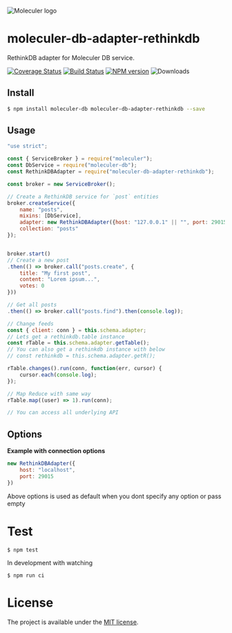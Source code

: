 ![Moleculer logo](http://moleculer.services/images/banner.png)

# moleculer-db-adapter-rethinkdb  
RethinkDB adapter for Moleculer DB service.  

[![Coverage Status](https://coveralls.io/repos/github/cantecim/moleculer-db-adapter-rethinkdb/badge.svg?branch=master)](https://coveralls.io/github/cantecim/moleculer-db-adapter-rethinkdb?branch=master)
[![Build Status](https://travis-ci.org/cantecim/moleculer-db-adapter-rethinkdb.svg?branch=master)](https://travis-ci.org/cantecim/moleculer-db-adapter-rethinkdb)
[![NPM version](https://img.shields.io/npm/v/moleculer-db-adapter-rethinkdb.svg)](https://www.npmjs.com/package/moleculer-db-adapter-rethinkdb)
![Downloads](https://img.shields.io/npm/dt/moleculer-db-adapter-rethinkdb.svg?colorB=green)

## Install

```bash
$ npm install moleculer-db moleculer-db-adapter-rethinkdb --save
```

## Usage

```js
"use strict";

const { ServiceBroker } = require("moleculer");
const DbService = require("moleculer-db");
const RethinkDBAdapter = require("moleculer-db-adapter-rethinkdb");

const broker = new ServiceBroker();

// Create a RethinkDB service for `post` entities
broker.createService({
    name: "posts",
    mixins: [DbService],
    adapter: new RethinkDBAdapter({host: "127.0.0.1" || "", port: 29015}),
    collection: "posts"
});


broker.start()
// Create a new post
.then(() => broker.call("posts.create", {
    title: "My first post",
    content: "Lorem ipsum...",
    votes: 0
}))

// Get all posts
.then(() => broker.call("posts.find").then(console.log));

// Change feeds
const { client: conn } = this.schema.adapter;
// Lets get a rethinkdb.table instance
const rTable = this.schema.adapter.getTable();
// You can also get a rethinkdb instance with below
// const rethinkdb = this.schema.adapter.getR();

rTable.changes().run(conn, function(err, cursor) {
    cursor.each(console.log);
});

// Map Reduce with same way
rTable.map((user) => 1).run(conn);

// You can access all underlying API
```

## Options

**Example with connection options**
```js
new RethinkDBAdapter({
    host: "localhost",
    port: 29015
})
```
Above options is used as default when you dont specify any option or pass empty

# Test
```
$ npm test
```

In development with watching

```
$ npm run ci
```

# License
The project is available under the [MIT license](https://tldrlegal.com/license/mit-license).
